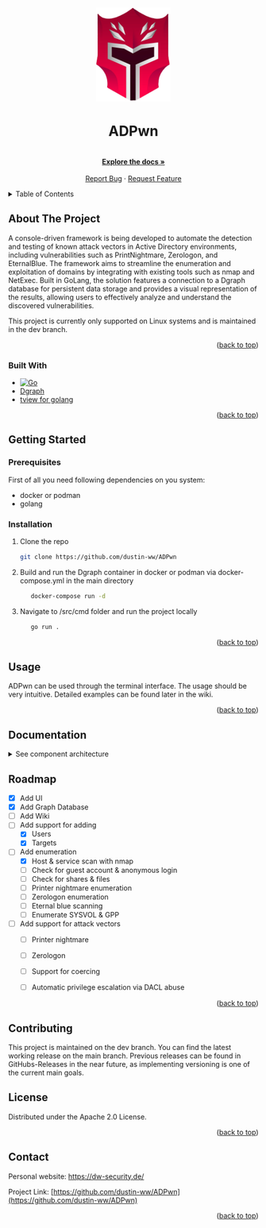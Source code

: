 <a id="readme-top"></a>
<br />
<div align="center">
  <a href="https://github.com/othneildrew/Best-README-Template">
    <img src="assets/ADPwnLogo.png" alt="Logo" width="150" height="190">
  </a>

<h1 align="center">ADPwn</h1>

  <p align="center">
    <br />
    <a href="https://github.com/dustin-ww/ADPwn/"><strong>Explore the docs »</strong></a>
    <br />
    <br />
    <a href="https://github.com/dustin-ww/ADPwn/issues/new?labels=bug">Report Bug</a>
    ·
    <a href="https://github.com/dustin-ww/ADPwn/issues/new?labels=enhancement">Request Feature</a>
  </p>
</div>



<!-- TABLE OF CONTENTS -->
<details>
  <summary>Table of Contents</summary>
  <ol>
    <li>
      <a href="#about-the-project">About The Project</a>
      <ul>
        <li><a href="#built-with">Built With</a></li>
      </ul>
    </li>
    <li>
      <a href="#getting-started">Getting Started</a>
      <ul>
        <li><a href="#prerequisites">Prerequisites</a></li>
        <li><a href="#installation">Installation</a></li>
      </ul>
    </li>
    <li><a href="#usage">Usage</a></li>
    <li><a href="#roadmap">Roadmap</a></li>
    <li><a href="#contributing">Contributing</a></li>
    <li><a href="#license">License</a></li>
    <li><a href="#contact">Contact</a></li>
    <li><a href="#acknowledgments">Acknowledgments</a></li>
  </ol>
</details>



<!-- ABOUT THE PROJECT -->
## About The Project


A console-driven framework is being developed to automate the detection and testing of known attack vectors in Active Directory environments, including vulnerabilities such as PrintNightmare, Zerologon, and EternalBlue. The framework aims to streamline the enumeration and exploitation of domains by integrating with existing tools such as nmap and NetExec. Built in GoLang, the solution features a connection to a Dgraph database for persistent data storage and provides a visual representation of the results, allowing users to effectively analyze and understand the discovered vulnerabilities.

This project is currently only supported on Linux systems and is maintained in the dev branch.
<p align="right">(<a href="#readme-top">back to top</a>)</p>



### Built With


* [![Go][GoLang]][Go-url]
* [Dgraph][Dgraph-url]
* [tview for golang][Tview-url]

<p align="right">(<a href="#readme-top">back to top</a>)</p>

<!-- GETTING STARTED -->
## Getting Started

### Prerequisites

First of all you need following dependencies on you system:

- docker or podman
- golang 

### Installation

1. Clone the repo
   ```sh
   git clone https://github.com/dustin-ww/ADPwn
   ```

2. Build and run the Dgraph container in docker or podman via docker-compose.yml in the main directory
    ```sh
       docker-compose run -d
    ```
3. Navigate to /src/cmd folder and run the project locally

    ```sh
       go run .
    ```

<p align="right">(<a href="#readme-top">back to top</a>)</p>



<!-- USAGE EXAMPLES -->
## Usage

ADPwn can be used through the terminal interface. The usage should be very intuitive. Detailed examples can be found later in the wiki.
<p align="right">(<a href="#readme-top">back to top</a>)</p>

## Documentation

<details>
  <summary>See component architecture</summary>
  <img src="assets/components.png" alt="ADPwn components" >
</details>

<!-- ROADMAP -->
## Roadmap

- [x] Add UI
- [x] Add Graph Database
- [ ] Add Wiki
- [ ] Add support for adding
  - [x] Users
  - [x] Targets
- [ ] Add enumeration
    - [x] Host & service scan with nmap
    - [ ] Check for guest account & anonymous login
    - [ ] Check for shares & files
    - [ ] Printer nightmare enumeration
    - [ ] Zerologon enumeration
    - [ ] Eternal blue scanning
    - [ ] Enumerate SYSVOL & GPP
- [ ] Add support for attack vectors
    - [ ] Printer nightmare
    - [ ] Zerologon
    - [ ] Support for coercing
    - [ ] Automatic privilege escalation via DACL abuse

    
<p align="right">(<a href="#readme-top">back to top</a>)</p>



<!-- CONTRIBUTING -->
## Contributing

This project is maintained on the dev branch. You can find the latest working release on the main branch.
Previous releases can be found in GitHubs-Releases in the near future, as implementing versioning is one of the current main goals.
<!-- LICENSE -->
## License

Distributed under the Apache 2.0 License.

<p align="right">(<a href="#readme-top">back to top</a>)</p>



<!-- CONTACT -->
## Contact

Personal website: https://dw-security.de/

Project Link: [https://github.com/dustin-ww/ADPwn](https://github.com/dustin-ww/ADPwn)

<p align="right">(<a href="#readme-top">back to top</a>)</p>


<!-- MARKDOWN LINKS & IMAGES -->

[GoLang]: https://img.shields.io/badge/golang-00ADD8?&style=plastic&logo=go&logoColor=white
[Go-url]: https://golang.org/
[Dgraph.io]: https://dgraph.io/
[Dgraph-url]: https://dgraph.io/
[Tview-url]: https://github.com/rivo/tview
